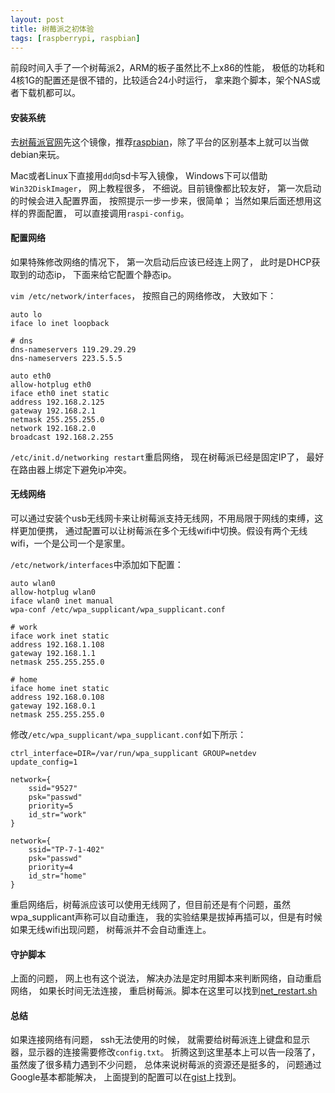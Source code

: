 ```yaml
---
layout: post
title: 树莓派之初体验
tags: [raspberrypi, raspbian]
---
```


前段时间入手了一个树莓派2，ARM的板子虽然比不上x86的性能， 极低的功耗和4核1G的配置还是很不错的，比较适合24小时运行， 拿来跑个脚本，架个NAS或者下载机都可以。

<!--more-->

#### 安装系统

去[树莓派官网](https://www.raspberrypi.org/)先这个镜像，推荐[raspbian](https://www.raspberrypi.org/downloads/raspbian/)，除了平台的区别基本上就可以当做debian来玩。

Mac或者Linux下直接用`dd`向sd卡写入镜像， Windows下可以借助`Win32DiskImager`， 网上教程很多， 不细说。目前镜像都比较友好， 第一次启动的时候会进入配置界面， 按照提示一步一步来，很简单； 当然如果后面还想用这样的界面配置， 可以直接调用`raspi-config`。

#### 配置网络

如果特殊修改网络的情况下， 第一次启动后应该已经连上网了， 此时是DHCP获取到的动态ip， 下面来给它配置个静态ip。

`vim /etc/network/interfaces`， 按照自己的网络修改， 大致如下：

```
auto lo
iface lo inet loopback

# dns
dns-nameservers 119.29.29.29
dns-nameservers 223.5.5.5

auto eth0
allow-hotplug eth0
iface eth0 inet static
address 192.168.2.125
gateway 192.168.2.1
netmask 255.255.255.0
network 192.168.2.0
broadcast 192.168.2.255
```

`/etc/init.d/networking restart`重启网络， 现在树莓派已经是固定IP了， 最好在路由器上绑定下避免ip冲突。

#### 无线网络

可以通过安装个usb无线网卡来让树莓派支持无线网，不用局限于网线的束缚，这样更加便携， 通过配置可以让树莓派在多个无线wifi中切换。假设有两个无线wifi，一个是公司一个是家里。

`/etc/network/interfaces`中添加如下配置：

```
auto wlan0
allow-hotplug wlan0
iface wlan0 inet manual
wpa-conf /etc/wpa_supplicant/wpa_supplicant.conf

# work
iface work inet static
address 192.168.1.108
gateway 192.168.1.1
netmask 255.255.255.0

# home
iface home inet static
address 192.168.0.108
gateway 192.168.0.1
netmask 255.255.255.0
```

修改`/etc/wpa_supplicant/wpa_supplicant.conf`如下所示：

```
ctrl_interface=DIR=/var/run/wpa_supplicant GROUP=netdev
update_config=1

network={
    ssid="9527"
    psk="passwd"
    priority=5
    id_str="work"
}

network={
    ssid="TP-7-1-402"
    psk="passwd"
    priority=4
    id_str="home"
}
```

重启网络后，树莓派应该可以使用无线网了，但目前还是有个问题，虽然wpa_supplicant声称可以自动重连， 我的实验结果是拔掉再插可以，但是有时候如果无线wifi出现问题， 树莓派并不会自动重连上。

#### 守护脚本

上面的问题， 网上也有这个说法， 解决办法是定时用脚本来判断网络，自动重启网络， 如果长时间无法连接， 重启树莓派。脚本在这里可以找到[net_restart.sh](https://gist.github.com/likebeta/eb5551cd4f4578e91dae#file-net_restart-sh)

#### 总结

如果连接网络有问题， ssh无法使用的时候， 就需要给树莓派连上键盘和显示器，显示器的连接需要修改`config.txt`。 折腾这到这里基本上可以告一段落了， 虽然废了很多精力遇到不少问题， 总体来说树莓派的资源还是挺多的， 问题通过Google基本都能解决， 上面提到的配置可以在[gist](https://gist.github.com/likebeta/eb5551cd4f4578e91dae)上找到。
